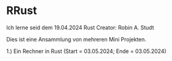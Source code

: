 # RRust 
Ich lerne seid dem 19.04.2024 Rust
Creator: Robin A. Studt

Dies ist eine Ansammlung von mehreren Mini Projekten.

1.) Ein Rechner in Rust (Start = 03.05.2024; Ende = 03.05.2024)
